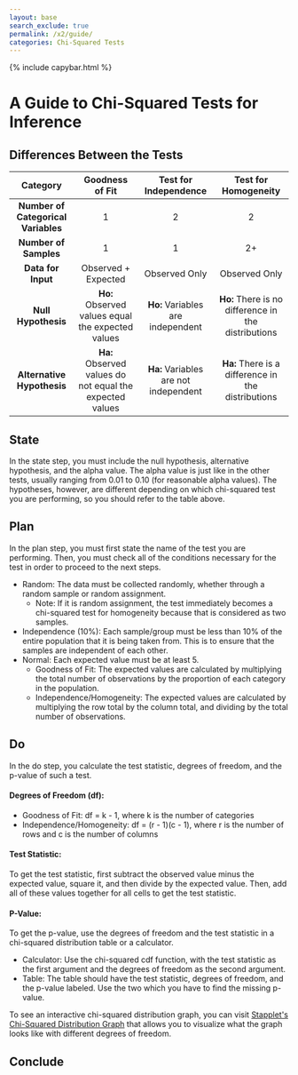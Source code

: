 ```yaml
---
layout: base
search_exclude: true
permalink: /x2/guide/
categories: Chi-Squared Tests
---
```


<head>
    <script type="text/javascript" id="MathJax-script" src="https://cdn.jsdelivr.net/npm/mathjax@3/es5/tex-mml-chtml.js"></script>
    <script type="text/javascript" id="jstat" src="https://cdn.jsdelivr.net/npm/jstat@latest/dist/jstat.min.js"></script>
    <script src="https://code.jquery.com/jquery-3.6.0.min.js"></script>
</head>

{% include capybar.html %}

# A Guide to Chi-Squared Tests for Inference

## Differences Between the Tests

| Category | Goodness of Fit | Test for Independence | Test for Homogeneity |
|:---------------:|:---------------:|:---------------------:|:--------------------:|
| **Number of Categorical Variables** | 1 | 2 | 2 |
| **Number of Samples** | 1 | 1 | 2+ |
| **Data for Input** | Observed + Expected | Observed Only | Observed Only |
| **Null Hypothesis** | **Ho:** Observed values equal the expected values | **Ho:** Variables are independent | **Ho:** There is no difference in the distributions |
| **Alternative Hypothesis** | **Ha:** Observed values do not equal the expected values | **Ha:** Variables are not independent | **Ha:** There is a difference in the distributions |


## State

In the state step, you must include the null hypothesis, alternative hypothesis, and the alpha value. The alpha value is just like in the other tests, usually ranging from 0.01 to 0.10 (for reasonable alpha values). The hypotheses, however, are different depending on which chi-squared test you are performing, so you should refer to the table above.

## Plan

In the plan step, you must first state the name of the test you are performing. Then, you must check all of the conditions necessary for the test in order to proceed to the next steps.

- Random: The data must be collected randomly, whether through a random sample or random assignment. 
    - Note: If it is random assignment, the test immediately becomes a chi-squared test for homogeneity because that is considered as two samples.
- Independence (10%): Each sample/group must be less than 10% of the entire population that it is being taken from. This is to ensure that the samples are independent of each other.
- Normal: Each expected value must be at least 5. 
    - Goodness of Fit: The expected values are calculated by multiplying the total number of observations by the proportion of each category in the population. 
    - Independence/Homogeneity: The expected values are calculated by multiplying the row total by the column total, and dividing by the total number of observations.

## Do

In the do step, you calculate the test statistic, degrees of freedom, and the p-value of such a test.

#### Degrees of Freedom (df):
- Goodness of Fit: df = k - 1, where k is the number of categories
- Independence/Homogeneity: df = (r - 1)(c - 1), where r is the number of rows and c is the number of columns

#### Test Statistic:

To get the test statistic, first subtract the observed value minus the expected value, square it, and then divide by the expected value. Then, add all of these values together for all cells to get the test statistic.

<div id="testStatistic"></div>
<script>
    document.getElementById("testStatistic").style.fontSize = "x-large";
    var formula = "$$\\chi^2 = \\sum \\frac{(O - E)^2}{E}$$";
    document.getElementById("testStatistic").innerHTML = formula;
    // typeset formula to test statistic element
    MathJax.typesetPromise([document.getElementById("testStatistic")], formula).then(function () {}).catch(function (err) {});
</script>

#### P-Value:

To get the p-value, use the degrees of freedom and the test statistic in a chi-squared distribution table or a calculator.
- Calculator: Use the chi-squared cdf function, with the test statistic as the first argument and the degrees of freedom as the second argument.
- Table: The table should have the test statistic, degrees of freedom, and the p-value labeled. Use the two which you have to find the missing p-value.

To see an interactive chi-squared distribution graph, you can visit [Stapplet's Chi-Squared Distribution Graph](https://stapplet.com/x2dist.html) that allows you to visualize what the graph looks like with different degrees of freedom.

<!-- Embed Stapplet Page - Not implemented right now
<iframe src="https://stapplet.com/x2dist.html" style="background-color: white; width: 800px; height: 500px">

-->

## Conclude

